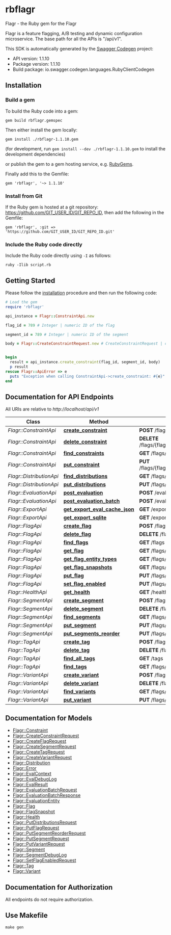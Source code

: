 # rbflagr

Flagr - the Ruby gem for the Flagr

Flagr is a feature flagging, A/B testing and dynamic configuration microservice. The base path for all the APIs is \"/api/v1\". 

This SDK is automatically generated by the [Swagger Codegen](https://github.com/swagger-api/swagger-codegen) project:

- API version: 1.1.10
- Package version: 1.1.10
- Build package: io.swagger.codegen.languages.RubyClientCodegen

## Installation

### Build a gem

To build the Ruby code into a gem:

```shell
gem build rbflagr.gemspec
```

Then either install the gem locally:

```shell
gem install ./rbflagr-1.1.10.gem
```
(for development, run `gem install --dev ./rbflagr-1.1.10.gem` to install the development dependencies)

or publish the gem to a gem hosting service, e.g. [RubyGems](https://rubygems.org/).

Finally add this to the Gemfile:

    gem 'rbflagr', '~> 1.1.10'

### Install from Git

If the Ruby gem is hosted at a git repository: https://github.com/GIT_USER_ID/GIT_REPO_ID, then add the following in the Gemfile:

    gem 'rbflagr', :git => 'https://github.com/GIT_USER_ID/GIT_REPO_ID.git'

### Include the Ruby code directly

Include the Ruby code directly using `-I` as follows:

```shell
ruby -Ilib script.rb
```

## Getting Started

Please follow the [installation](#installation) procedure and then run the following code:
```ruby
# Load the gem
require 'rbflagr'

api_instance = Flagr::ConstraintApi.new

flag_id = 789 # Integer | numeric ID of the flag

segment_id = 789 # Integer | numeric ID of the segment

body = Flagr::CreateConstraintRequest.new # CreateConstraintRequest | create a constraint


begin
  result = api_instance.create_constraint(flag_id, segment_id, body)
  p result
rescue Flagr::ApiError => e
  puts "Exception when calling ConstraintApi->create_constraint: #{e}"
end

```

## Documentation for API Endpoints

All URIs are relative to *http://localhost/api/v1*

Class | Method | HTTP request | Description
------------ | ------------- | ------------- | -------------
*Flagr::ConstraintApi* | [**create_constraint**](docs/ConstraintApi.md#create_constraint) | **POST** /flags/{flagID}/segments/{segmentID}/constraints | 
*Flagr::ConstraintApi* | [**delete_constraint**](docs/ConstraintApi.md#delete_constraint) | **DELETE** /flags/{flagID}/segments/{segmentID}/constraints/{constraintID} | 
*Flagr::ConstraintApi* | [**find_constraints**](docs/ConstraintApi.md#find_constraints) | **GET** /flags/{flagID}/segments/{segmentID}/constraints | 
*Flagr::ConstraintApi* | [**put_constraint**](docs/ConstraintApi.md#put_constraint) | **PUT** /flags/{flagID}/segments/{segmentID}/constraints/{constraintID} | 
*Flagr::DistributionApi* | [**find_distributions**](docs/DistributionApi.md#find_distributions) | **GET** /flags/{flagID}/segments/{segmentID}/distributions | 
*Flagr::DistributionApi* | [**put_distributions**](docs/DistributionApi.md#put_distributions) | **PUT** /flags/{flagID}/segments/{segmentID}/distributions | 
*Flagr::EvaluationApi* | [**post_evaluation**](docs/EvaluationApi.md#post_evaluation) | **POST** /evaluation | 
*Flagr::EvaluationApi* | [**post_evaluation_batch**](docs/EvaluationApi.md#post_evaluation_batch) | **POST** /evaluation/batch | 
*Flagr::ExportApi* | [**get_export_eval_cache_json**](docs/ExportApi.md#get_export_eval_cache_json) | **GET** /export/eval_cache/json | 
*Flagr::ExportApi* | [**get_export_sqlite**](docs/ExportApi.md#get_export_sqlite) | **GET** /export/sqlite | 
*Flagr::FlagApi* | [**create_flag**](docs/FlagApi.md#create_flag) | **POST** /flags | 
*Flagr::FlagApi* | [**delete_flag**](docs/FlagApi.md#delete_flag) | **DELETE** /flags/{flagID} | 
*Flagr::FlagApi* | [**find_flags**](docs/FlagApi.md#find_flags) | **GET** /flags | 
*Flagr::FlagApi* | [**get_flag**](docs/FlagApi.md#get_flag) | **GET** /flags/{flagID} | 
*Flagr::FlagApi* | [**get_flag_entity_types**](docs/FlagApi.md#get_flag_entity_types) | **GET** /flags/entity_types | 
*Flagr::FlagApi* | [**get_flag_snapshots**](docs/FlagApi.md#get_flag_snapshots) | **GET** /flags/{flagID}/snapshots | 
*Flagr::FlagApi* | [**put_flag**](docs/FlagApi.md#put_flag) | **PUT** /flags/{flagID} | 
*Flagr::FlagApi* | [**set_flag_enabled**](docs/FlagApi.md#set_flag_enabled) | **PUT** /flags/{flagID}/enabled | 
*Flagr::HealthApi* | [**get_health**](docs/HealthApi.md#get_health) | **GET** /health | 
*Flagr::SegmentApi* | [**create_segment**](docs/SegmentApi.md#create_segment) | **POST** /flags/{flagID}/segments | 
*Flagr::SegmentApi* | [**delete_segment**](docs/SegmentApi.md#delete_segment) | **DELETE** /flags/{flagID}/segments/{segmentID} | 
*Flagr::SegmentApi* | [**find_segments**](docs/SegmentApi.md#find_segments) | **GET** /flags/{flagID}/segments | 
*Flagr::SegmentApi* | [**put_segment**](docs/SegmentApi.md#put_segment) | **PUT** /flags/{flagID}/segments/{segmentID} | 
*Flagr::SegmentApi* | [**put_segments_reorder**](docs/SegmentApi.md#put_segments_reorder) | **PUT** /flags/{flagID}/segments/reorder | 
*Flagr::TagApi* | [**create_tag**](docs/TagApi.md#create_tag) | **POST** /flags/{flagID}/tags | 
*Flagr::TagApi* | [**delete_tag**](docs/TagApi.md#delete_tag) | **DELETE** /flags/{flagID}/tags/{tagID} | 
*Flagr::TagApi* | [**find_all_tags**](docs/TagApi.md#find_all_tags) | **GET** /tags | 
*Flagr::TagApi* | [**find_tags**](docs/TagApi.md#find_tags) | **GET** /flags/{flagID}/tags | 
*Flagr::VariantApi* | [**create_variant**](docs/VariantApi.md#create_variant) | **POST** /flags/{flagID}/variants | 
*Flagr::VariantApi* | [**delete_variant**](docs/VariantApi.md#delete_variant) | **DELETE** /flags/{flagID}/variants/{variantID} | 
*Flagr::VariantApi* | [**find_variants**](docs/VariantApi.md#find_variants) | **GET** /flags/{flagID}/variants | 
*Flagr::VariantApi* | [**put_variant**](docs/VariantApi.md#put_variant) | **PUT** /flags/{flagID}/variants/{variantID} | 


## Documentation for Models

 - [Flagr::Constraint](docs/Constraint.md)
 - [Flagr::CreateConstraintRequest](docs/CreateConstraintRequest.md)
 - [Flagr::CreateFlagRequest](docs/CreateFlagRequest.md)
 - [Flagr::CreateSegmentRequest](docs/CreateSegmentRequest.md)
 - [Flagr::CreateTagRequest](docs/CreateTagRequest.md)
 - [Flagr::CreateVariantRequest](docs/CreateVariantRequest.md)
 - [Flagr::Distribution](docs/Distribution.md)
 - [Flagr::Error](docs/Error.md)
 - [Flagr::EvalContext](docs/EvalContext.md)
 - [Flagr::EvalDebugLog](docs/EvalDebugLog.md)
 - [Flagr::EvalResult](docs/EvalResult.md)
 - [Flagr::EvaluationBatchRequest](docs/EvaluationBatchRequest.md)
 - [Flagr::EvaluationBatchResponse](docs/EvaluationBatchResponse.md)
 - [Flagr::EvaluationEntity](docs/EvaluationEntity.md)
 - [Flagr::Flag](docs/Flag.md)
 - [Flagr::FlagSnapshot](docs/FlagSnapshot.md)
 - [Flagr::Health](docs/Health.md)
 - [Flagr::PutDistributionsRequest](docs/PutDistributionsRequest.md)
 - [Flagr::PutFlagRequest](docs/PutFlagRequest.md)
 - [Flagr::PutSegmentReorderRequest](docs/PutSegmentReorderRequest.md)
 - [Flagr::PutSegmentRequest](docs/PutSegmentRequest.md)
 - [Flagr::PutVariantRequest](docs/PutVariantRequest.md)
 - [Flagr::Segment](docs/Segment.md)
 - [Flagr::SegmentDebugLog](docs/SegmentDebugLog.md)
 - [Flagr::SetFlagEnabledRequest](docs/SetFlagEnabledRequest.md)
 - [Flagr::Tag](docs/Tag.md)
 - [Flagr::Variant](docs/Variant.md)


## Documentation for Authorization

 All endpoints do not require authorization.


## Use Makefile
`make gen`

